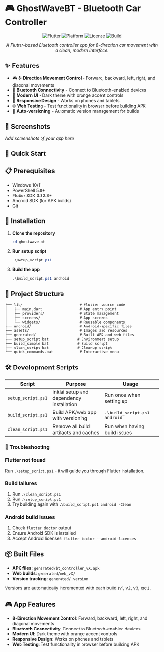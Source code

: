 # 🎮 GhostWaveBT - Bluetooth Car Controller

<div align="center">

![Flutter](https://img.shields.io/badge/Flutter-3.32.8-blue?logo=flutter)
![Platform](https://img.shields.io/badge/Platform-Android%20%7C%20Web-green)
![License](https://img.shields.io/badge/License-MIT-yellow)
![Build](https://img.shields.io/badge/Build-Passing-brightgreen)

*A Flutter-based Bluetooth controller app for 8-direction car movement with a clean, modern interface.*

</div>

## ✨ Features

- 🎮 **8-Direction Movement Control** - Forward, backward, left, right, and diagonal movements
- 📡 **Bluetooth Connectivity** - Connect to Bluetooth-enabled devices
- 🎨 **Modern UI** - Dark theme with orange accent controls
- 📱 **Responsive Design** - Works on phones and tablets
- 🌐 **Web Testing** - Test functionality in browser before building APK
- 🔄 **Auto-versioning** - Automatic version management for builds

## 📱 Screenshots

*Add screenshots of your app here*

## 🚀 Quick Start

## 📋 Prerequisites

- Windows 10/11
- PowerShell 5.0+
- Flutter SDK 3.32.8+
- Android SDK (for APK builds)
- Git

## 🔧 Installation

1. **Clone the repository**
   ```powershell
   cd ghostwave-bt
   ```

2. **Run setup script**
   ```powershell
   .\setup_script.ps1
   ```

3. **Build the app**
   ```powershell
   .\build_script.ps1 android
   ```

## 📁 Project Structure

```
├── lib/                          # Flutter source code
│   ├── main.dart                 # App entry point
│   ├── providers/                # State management
│   ├── screens/                  # App screens
│   └── widgets/                  # Reusable components
├── android/                      # Android-specific files
├── assets/                       # Images and resources
├── generated/                    # Built APK and web files
├── setup_script.bat             # Environment setup
├── build_simple.bat             # Build script
├── clean_script.bat             # Cleanup script
└── quick_commands.bat            # Interactive menu
```


## 🛠️ Development Scripts

| Script | Purpose | Usage |
|--------|---------|-------|
| `setup_script.ps1` | Initial setup and dependency installation | Run once when setting up |
| `build_script.ps1` | Build APK/web app with versioning | `.\build_script.ps1 android` |
| `clean_script.ps1` | Remove all build artifacts and caches | Run when having build issues |

### 🔧 Troubleshooting

### Flutter not found
Run `.\setup_script.ps1` - it will guide you through Flutter installation.

### Build failures
1. Run `.\clean_script.ps1`
2. Run `.\setup_script.ps1`
3. Try building again with `.\build_script.ps1 android -Clean`

### Android build issues
1. Check `flutter doctor` output
2. Ensure Android SDK is installed
3. Accept Android licenses: `flutter doctor --android-licenses`

## 📦 Built Files

- **APK files**: `generated/bt_controller_vX.apk`
- **Web builds**: `generated/web_vX/`
- **Version tracking**: `generated/.version`

Versions are automatically incremented with each build (v1, v2, v3, etc.).

## 🎮 App Features

- **8-Direction Movement Control**: Forward, backward, left, right, and diagonal movements
- **Bluetooth Connectivity**: Connect to Bluetooth-enabled devices
- **Modern UI**: Dark theme with orange accent controls
- **Responsive Design**: Works on phones and tablets
- **Web Testing**: Test functionality in browser before building APK
